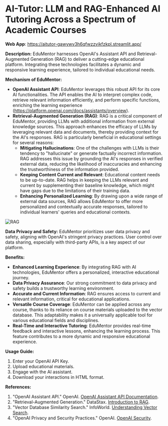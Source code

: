 # AI-Tutor: LLM and RAG-Enhanced AI Tutoring Across a Spectrum of Academic Courses

**Web App**: https://aitutor-gawywv3h6qfwzzvikfzkpl.streamlit.app/

**Description:**
EduMentor harnesses OpenAI's Assistant API and Retrieval-Augmented Generation (RAG) to deliver a cutting-edge educational platform. Integrating these technologies facilitates a dynamic and responsive learning experience, tailored to individual educational needs.

**Mechanism of EduMentor:**
- **OpenAI Assistant API**: EduMentor leverages this robust API for its core AI functionalities. The API enables the AI to interpret complex code, retrieve relevant information efficiently, and perform specific functions, enriching the learning experience (https://platform.openai.com/docs/assistants/overview).
- **Retrieval-Augmented Generation (RAG)**: RAG is a critical component of EduMentor, providing LLMs with additional information from external knowledge sources. This approach enhances the efficacy of LLMs by leveraging relevant data and documents, thereby providing context for the AI's responses. RAG is particularly beneficial in educational settings for several reasons:
  - **Mitigating Hallucinations**: One of the challenges with LLMs is their tendency to "hallucinate" or generate factually incorrect information. RAG addresses this issue by grounding the AI's responses in verified external data, reducing the likelihood of inaccuracies and enhancing the trustworthiness of the information provided.
  - **Keeping Content Current and Relevant**: Educational content needs to be up-to-date. RAG helps in keeping the LLMs relevant and current by supplementing their baseline knowledge, which might have gaps due to the limitations of their training data.
  - **Enhancing Personalized Learning**: By drawing upon a wide range of external data sources, RAG allows EduMentor to offer more personalized and contextually accurate responses, tailored to individual learners' queries and educational contexts.

![RAG](https://python.langchain.com/assets/images/qa_flow-9fbd91de9282eb806bda1c6db501ecec.jpeg)

**Data Privacy and Safety:**
EduMentor prioritizes user data privacy and safety, aligning with OpenAI's stringent privacy practices. User control over data sharing, especially with third-party APIs, is a key aspect of our platform.

**Benefits:**
- **Enhanced Learning Experience**: By integrating RAG with AI technologies, EduMentor offers a personalized, interactive educational journey.
- **Data Privacy Assurance**: Our strong commitment to data privacy and safety builds a trustworthy learning environment.
- **Accurate and Current Information**: RAG ensures access to current and relevant information, critical for educational applications.
- **Versatile Course Coverage**: EduMentor can be applied across any course, thanks to its reliance on course materials uploaded to the vector database. This adaptability makes it a universally applicable tool for various educational fields and disciplines.
- **Real-Time and Interactive Tutoring**: EduMentor provides real-time feedback and interactive lessons, enhancing the learning process. This feature contributes to a more dynamic and responsive educational experience.

**Usage Guide:**
1. Enter your OpenAI API Key.
2. Upload educational materials.
3. Engage with the AI assistant.
4. Download your interactions in HTML format.

**References:**
1. "OpenAI Assistant API." OpenAI. [OpenAI Assistant API Documentation](https://platform.openai.com/docs/guides/assistants).
2. "Retrieval-Augmented Generation." DataStax. [Introduction to RAG](https://www.datastax.com/blog/2020/10/introducing-retrieval-augmented-generation-rag).
3. "Vector Database Similarity Search." InfoWorld. [Understanding Vector Search](https://www.infoworld.com/article/3634357/what-is-vector-search-better-search-through-ai.html).
4. "OpenAI Privacy and Security Practices." OpenAI. [OpenAI Security](https://openai.com/security).
